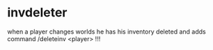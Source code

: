 invdeleter
==========

when a player changes worlds he has his inventory deleted and adds command /deleteinv &lt;player> !!!
